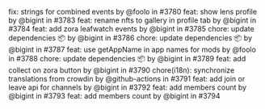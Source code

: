fix: strings for combined events by @foolo in #3780
feat: show lens profile by @bigint in #3783
feat: rename nfts to gallery in profile tab by @bigint in #3784
feat: add zora leafwatch events by @bigint in #3785
chore: update dependencies 📦 by @bigint in #3786
chore: update dependencies 📦 by @bigint in #3787
feat: use getAppName in app names for mods by @foolo in #3788
chore: update dependencies 📦 by @bigint in #3789
feat: add collect on zora button by @bigint in #3790
chore(i18n): synchronize translations from crowdin by @github-actions in #3791
feat: add join or leave api for channels by @bigint in #3792
feat: add members count by @bigint in #3793
feat: add members count by @bigint in #3794
